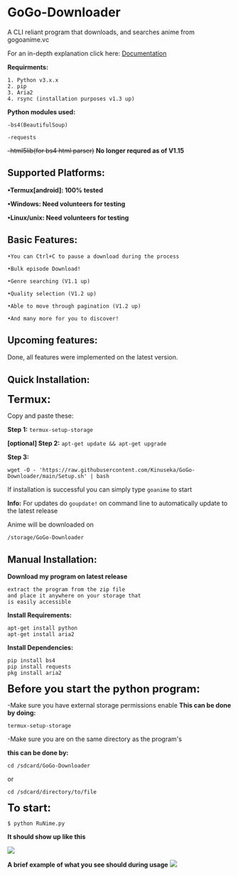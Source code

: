 # GoGo-Downloader
A CLI reliant program that downloads, and searches anime from gogoanime.vc

For an in-depth explanation click here: [Documentation](https://github.com/Kinuseka/GoGo-Downloader/wiki/Documentation)

**Requirments:**
```
1. Python v3.x.x 
2. pip
3. Aria2
4. rsync (installation purposes v1.3 up)
```

**Python modules used:**
```
-bs4(BeautifulSoup)

-requests
```
~~-html5lib(for bs4 html parser)~~
**No longer requred as of V1.15**

## Supported Platforms:
**•Termux[android]: 100% tested**

**•Windows: Need volunteers for testing**

**•Linux/unix: Need volunteers for testing**

## Basic Features:
```
•You can Ctrl+C to pause a download during the process

•Bulk episode Download!

•Genre searching (V1.1 up)

•Quality selection (V1.2 up)

•Able to move through pagination (V1.2 up)

•And many more for you to discover!
```
## Upcoming features:

Done, all features were implemented on the latest version. 

## Quick Installation:
<font size="5"><b>Termux:</b></font>

Copy and paste these:

**Step 1:** ```termux-setup-storage``` 

**[optional] Step 2:** ```apt-get update && apt-get upgrade```

**Step 3:** 
```
wget -O - 'https://raw.githubusercontent.com/Kinuseka/GoGo-Downloader/main/Setup.sh' | bash 
```

If installation is successful you can simply type ```goanime``` to start

**Info:** For updates do ```goupdate!``` on command line to automatically update to the latest release

Anime will be downloaded on 
```
/storage/GoGo-Downloader
```

## Manual Installation:

**Download my program on latest release**
```
extract the program from the zip file
and place it anywhere on your storage that
is easily accessible
```

**Install Requirements:**
```
apt-get install python
apt-get install aria2
```

**Install Dependencies:**
```
pip install bs4
pip install requests
pkg install aria2
```

<font size="5"><b>Before you start the python program:</b></font>

-Make sure you have external storage permissions enable
**This can be done by doing:**

```
termux-setup-storage
```

-Make sure you are on the same directory as the program's 

**this can be done by:**

```
cd /sdcard/GoGo-Downloader
```

or 

```
cd /sdcard/directory/to/file
```

<font size="5"><b>To start:</b></font>

```$ python RuNime.py```

**It should show up like this**

![](home.png)

**A brief example of what you see should during usage**
![](example.png)


